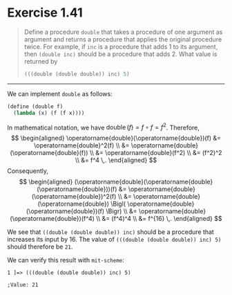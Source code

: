 # Exercise 1.41

> Define a procedure `double` that takes a procedure of one argument as argument and returns a procedure that applies the original procedure twice.
> For example, if `inc` is a procedure that adds $1$ to its argument, then `(double inc)` should be a procedure that adds $2$.
> What value is returned by
> ```scheme
> (((double (double double)) inc) 5)
> ```

---

We can implement `double` as follows:
```scheme
(define (double f)
  (lambda (x) (f (f x))))
```

In mathematical notation, we have $\operatorname{double}(f) = f ∘ f = f^2$.
Therefore,
$$
  \begin{aligned}
  \operatorname{double}(\operatorname{double})(f)
  &=
  \operatorname{double}^2(f) \\
  &=
  \operatorname{double}(\operatorname{double}(f)) \\
  &=
  \operatorname{double}(f^2) \\
  &=
  (f^2)^2 \\
  &=
  f^4 \,.
  \end{aligned}
$$
Consequently,
$$
  \begin{aligned}
  (\operatorname{double}(\operatorname{double}(\operatorname{double}))(f)
  &=
  \operatorname{double}(\operatorname{double})^2(f) \\
  &=
  \operatorname{double}(\operatorname{double})
  \Bigl(
    \operatorname{double}(\operatorname{double})(f)
  \Bigr) \\
  &=
  \operatorname{double}(\operatorname{double})(f^4) \\
  &=
  (f^4)^4 \\
  &=
  f^{16} \,.
  \end{aligned}
$$

We see that `((double (double double)) inc)` should be a procedure that increases its input by $16$.
The value of `(((double (double double)) inc) 5)` should therefore be `21`.

We can verify this result with `mit-scheme`:
```text
1 ]=> (((double (double double)) inc) 5)

;Value: 21
```
